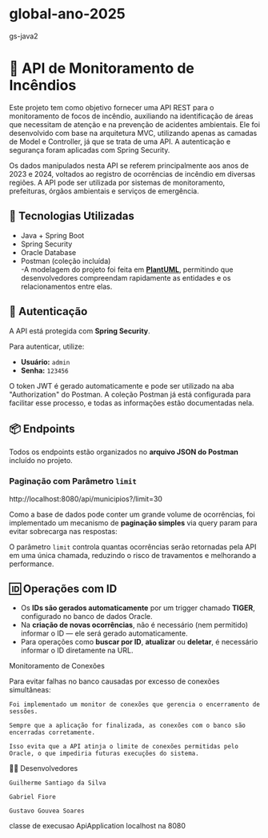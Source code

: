 # global-ano-2025
gs-java2

# 🌱 API de Monitoramento de Incêndios

Este projeto tem como objetivo fornecer uma API REST para o monitoramento de focos de incêndio, auxiliando na identificação de áreas que necessitam de atenção e na prevenção de acidentes ambientais. Ele foi desenvolvido com base na arquitetura MVC, utilizando apenas as camadas de Model e Controller, já que se trata de uma API. A autenticação e segurança foram aplicadas com Spring Security.

Os dados manipulados nesta API se referem principalmente aos anos de 2023 e 2024, voltados ao registro de ocorrências de incêndio em diversas regiões. A API pode ser utilizada por sistemas de monitoramento, prefeituras, órgãos ambientais e serviços de emergência.



## 🔧 Tecnologias Utilizadas

- Java + Spring Boot  
- Spring Security  
- Oracle Database  
- Postman (coleção incluída)  
-A modelagem do projeto foi feita em **[PlantUML](https://www.plantuml.com/plantuml/svg/p5Z1SXkz3RxxAJX_3xNx_t5xwKmdXqvjsMhKsgd7Yfipj0j9gBd4biGwKTiyJAU7pFJU9_2BTIajTo7JbZppnnCdXuWVFdm4GH1Bvk0FGS1BKzc3NvepWeM72ipDvOMvyZod48WTM7DuoX1QwFxVGWM4euDmIww6bcngA6vXWLDPMJGU2m6tiAW8bXpAgaR3NfPy85mROJDZ4QvCIT65s2c7ma889oAUPetWf60tfN-W-Sr16-A8FGPJipT2DJzqClyyCEsVqpQaXUV6bIEsBVNZaWGt5lOb-WrwQblQmHUbGKxGpw709tH-CVvj_FiC9NHDzQJ8UFoxiz4pH1mBxX0PZqOjlSt91IxGbM1A2CQZXVklz_-BIVBa2gg1mjkMT7pyhz-RjsQ97jpzLp3S6AfgYnKwYHx_ONE8dwKL2h_k3U6ezNpp9ZgMMBUs-_-sac0Ecm0_6N9_Gsd_BPPGmORvgvPPS5Lpe4vppbxGrEW5MzSeoZ-P6Y9OuiQ9MoTOU5oaE3escWhYNfTexkWElGaO4rFoKSn9AZppGplXyPoWFeQQVeW9wuhXfAQJkhPKG2omjU5BpDYZZiSUOzJ2VhNMKCLm7WHAlkxjdPAcd19Ni9DnsJWggARTEbCGj2IuapHn1RfoZz8LKDX9k0de5U7PsJaEDHOqxxAgyvtYcch2Fk5IM6jSjGoOMJpxy9UkzD-OWfsWasvKjuptJJL3hu3O8BgXi80zx-fNOr4w0HP2qfkJ3n9ZpDQXOw0oeHrGWi0xzl37IdhD_XUxn288Kwn6o-OEKhWUOnq8592qF8M2nxpW59AlkrzLgffkF2Ekab3eQaN7lgdL5Bd2Ks7bbbWe6Refw0mUgZWtfVoCoOhVoXskOvgK3zOK4RMgDEhNDIbLgYVHXnKmfgeRBTadym14iuxkWYgIQ_nxWq66s7uq2vI_WgLM4Sirv_1eEmyGS1hxuRgWo-sQI04whZ3FdfvD4Rk9XS-TaApQ-JP0KySW4fXjqRTIIoMoIo-UAGgJyldYUO7irjSbiN-6lHta61fPRhN-Tln814r0xq2jCeHFx4krWkGQQdO1jIyK1ORmWM_HTOZ7kSUmr11-hgd59cvBybeHiwWodHrBBTZDQQ4NEcBdDXUeCHInFQkkcInzu-4QlH26eVO7zpxrXUM06j_k8rWqdcGrMaVI7wFGmV7menyjWGR1k3VefFiUN7c-enBz4-PBSB1GrhH5vwxWv3L4SmO2CmYOeb7zOSgDBzBnA368vrH9UUuksP6mVrgWsX06Zn2rzcoLUBOM_R1TwdYCadcODA2_esBxX4mLzgEPaojFh8rJz-FJrQJiWS8Z2EfJf8SbMep3l5NjYEPbPavTxJjCd1hWpgbJ3tpv_AVFvjvCp9fGW1znjVd0nW9ykQZITU6xx4_im7hYZcjvCNILr3Jt7SCkMdq6p_N9KaquNN3pbUdnHv9bkYZyl2LhQsnaZnV6jmiqgw2NNa5gTgyxrwaLlVeWqvbytO6cJyghZtBK1E4gleBFK81iAW3LRw2CvjFLJNTjtDTiAYxHFlgvpzyCsMKu4RfZ7nxT-nqwkQjkTpiTQw3my74MiWFoZ3M4l0wU7N7U-RxtupizH7U_nTDLUj87sTTUoD2EUpR4hyaQLkmBKAnXcApij3KDqqmg1vgcSSs_KWdIV8rh_dNAdY8hK377lbQSD4pMLE2Qeh74wq-K8YfGCTVLfra9qAKMJxOgiztFn5GmR75u4tBZv3sxy_N3hypm2ovkUxXe6UY4m8RC1HtCBAO7COMJXz8nScrJyieqogVOifzlfjdNoT9xJZUpFtsITsXhbR2MvL6oz_5cMX3Y_AMiZMhtQU78BVwCAxM33biQdWoocKs_gpFZDaeRYVN_zVGWVXOFXUZshl5hjXdMHvz9grnhXnDhHnQeIWz6bSrupurNCNN7BNa3J9p4cEnGlqjkRFcUPMFFxYzRh-GReVzNQiQu3eGm4EqvKgfSPQMao_thO27Mez6BXhJ-puOFUAKPvzE-AzgovUg3PVUOR_yQQe0M9-OX4sqNyf_l1csaZSgQJ93FjgOLhsleyX7UTcO4zvOpgRlFD4XyFeE0YedM6QxM_UmPSVSp5JDo7Qg15KA0rmoLXDFdOUGAEXJN3VMKrTThj8mc0hZ34GpzT_QVWLJNdeqWLpKDNc25ZZanK7-2-lcc2nELNhYFuUwXv7kuLjR3FKa8zqjb4yKtwvBOsfssAjfKsWL0ruVw2Z11TPeqFw4WbZgjmdzbhOzenIVSK-WndZDj_XJX2m00)**, permitindo que desenvolvedores compreendam rapidamente as entidades e os relacionamentos entre elas.

## 🔐 Autenticação

A API está protegida com **Spring Security**.

Para autenticar, utilize:

- **Usuário:** `admin`  
- **Senha:** `123456`

O token JWT é gerado automaticamente e pode ser utilizado na aba "Authorization" do Postman. A coleção Postman já está configurada para facilitar esse processo, e todas as informações estão documentadas nela.

## 📦 Endpoints

Todos os endpoints estão organizados no **arquivo JSON do Postman** incluído no projeto.

### Paginação com Parâmetro `limit`
http://localhost:8080/api/municipios?/limit=30 

Como a base de dados pode conter um grande volume de ocorrências, foi implementado um mecanismo de **paginação simples** via query param para evitar sobrecarga nas respostas:


O parâmetro `limit` controla quantas ocorrências serão retornadas pela API em uma única chamada, reduzindo o risco de travamentos e melhorando a performance.

## 🆔 Operações com ID

- Os **IDs são gerados automaticamente** por um trigger chamado **TIGER**, configurado no banco de dados Oracle.
- Na **criação de novas ocorrências**, não é necessário (nem permitido) informar o ID — ele será gerado automaticamente.
- Para operações como **buscar por ID**, **atualizar** ou **deletar**, é necessário informar o ID diretamente na URL.


Monitoramento de Conexões

Para evitar falhas no banco causadas por excesso de conexões simultâneas:

    Foi implementado um monitor de conexões que gerencia o encerramento de sessões.

    Sempre que a aplicação for finalizada, as conexões com o banco são encerradas corretamente.

    Isso evita que a API atinja o limite de conexões permitidas pelo Oracle, o que impediria futuras execuções do sistema.

👨‍💻 Desenvolvedores

    Guilherme Santiago da Silva

    Gabriel Fiore

    Gustavo Gouvea Soares
    
classe de execusao ApiApplication
localhost na 8080 


